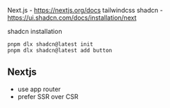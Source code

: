 Next.js - https://nextjs.org/docs
tailwindcss
shadcn - https://ui.shadcn.com/docs/installation/next

shadcn installation

```
pnpm dlx shadcn@latest init
pnpm dlx shadcn@latest add button
```

## Nextjs

- use app router
- prefer SSR over CSR
